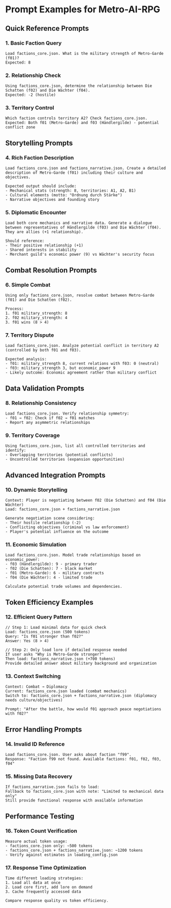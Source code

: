 # Prompt Examples for Metro-AI-RPG

## Quick Reference Prompts

### 1. Basic Faction Query
```
Load factions_core.json. What is the military strength of Metro-Garde (f01)?
Expected: 8
```

### 2. Relationship Check
```
Using factions_core.json, determine the relationship between Die Schatten (f02) and Die Wächter (f04).
Expected: -2 (hostile)
```

### 3. Territory Control
```
Which faction controls territory A2? Check factions_core.json.
Expected: Both f01 (Metro-Garde) and f03 (Händlergilde) - potential conflict zone
```

## Storytelling Prompts

### 4. Rich Faction Description
```
Load factions_core.json and factions_narrative.json. Create a detailed description of Metro-Garde (f01) including their culture and objectives.

Expected output should include:
- Mechanical stats (strength: 8, territories: A1, A2, B1)
- Cultural elements (motto: "Ordnung durch Stärke")
- Narrative objectives and founding story
```

### 5. Diplomatic Encounter
```
Load both core mechanics and narrative data. Generate a dialogue between representatives of Händlergilde (f03) and Die Wächter (f04). They are allies (+1 relationship).

Should reference:
- Their positive relationship (+1)
- Shared interests in stability
- Merchant guild's economic power (9) vs Wächter's security focus
```

## Combat Resolution Prompts

### 6. Simple Combat
```
Using only factions_core.json, resolve combat between Metro-Garde (f01) and Die Schatten (f02).

Process:
1. f01 military_strength: 8
2. f02 military_strength: 4  
3. f01 wins (8 > 4)
```

### 7. Territory Dispute
```
Load factions_core.json. Analyze potential conflict in territory A2 (controlled by both f01 and f03).

Expected analysis:
- f01: military_strength 8, current relations with f03: 0 (neutral)
- f03: military_strength 3, but economic_power 9
- Likely outcome: Economic agreement rather than military conflict
```

## Data Validation Prompts

### 8. Relationship Consistency
```
Load factions_core.json. Verify relationship symmetry:
- f01 → f02: Check if f02 → f01 matches
- Report any asymmetric relationships
```

### 9. Territory Coverage
```
Using factions_core.json, list all controlled territories and identify:
- Overlapping territories (potential conflicts)
- Uncontrolled territories (expansion opportunities)
```

## Advanced Integration Prompts

### 10. Dynamic Storytelling
```
Context: Player is negotiating between f02 (Die Schatten) and f04 (Die Wächter)
Load: factions_core.json + factions_narrative.json

Generate negotiation scene considering:
- Their hostile relationship (-2)
- Conflicting objectives (criminal vs law enforcement)
- Player's potential influence on the outcome
```

### 11. Economic Simulation
```
Load factions_core.json. Model trade relationships based on economic_power:
- f03 (Händlergilde): 9 - primary trader
- f02 (Die Schatten): 7 - black market
- f01 (Metro-Garde): 6 - military contracts
- f04 (Die Wächter): 4 - limited trade

Calculate potential trade volumes and dependencies.
```

## Token Efficiency Examples

### 12. Efficient Query Pattern
```
// Step 1: Load minimal data for quick check
Load: factions_core.json (500 tokens)
Query: "Is f01 stronger than f02?"
Answer: Yes (8 > 4)

// Step 2: Only load lore if detailed response needed
If user asks "Why is Metro-Garde stronger?"
Then load: factions_narrative.json (+700 tokens)
Provide detailed answer about military background and organization
```

### 13. Context Switching
```
Context: Combat → Diplomacy
Current: factions_core.json loaded (combat mechanics)
Switch to: factions_core.json + factions_narrative.json (diplomacy needs culture/objectives)

Prompt: "After the battle, how would f01 approach peace negotiations with f02?"
```

## Error Handling Prompts

### 14. Invalid ID Reference
```
Load factions_core.json. User asks about faction "f99".
Response: "Faction f99 not found. Available factions: f01, f02, f03, f04"
```

### 15. Missing Data Recovery
```
If factions_narrative.json fails to load:
Fallback to factions_core.json with note: "Limited to mechanical data only"
Still provide functional response with available information
```

## Performance Testing

### 16. Token Count Verification
```
Measure actual token usage:
- factions_core.json only: ~500 tokens
- factions_core.json + factions_narrative.json: ~1200 tokens
- Verify against estimates in loading_config.json
```

### 17. Response Time Optimization
```
Time different loading strategies:
1. Load all data at once
2. Load core first, add lore on demand
3. Cache frequently accessed data

Compare response quality vs token efficiency.
```